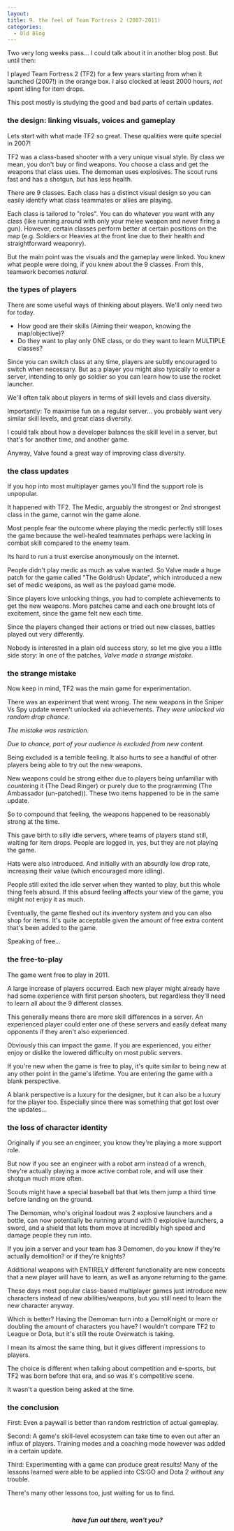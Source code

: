 ```yaml
---
layout:
title: 9. the feel of Team Fortress 2 (2007-2011)
categories:
  - Old Blog
---
```

Two very long weeks pass... I could talk about it in another blog post. But until then:

I played Team Fortress 2 (TF2) for a few years starting from when it launched (2007!) in the orange box. I also clocked at least 2000 hours, <em>not</em> spent idling for item drops.

This post mostly is studying the good and bad parts of certain updates.

<!--more-->
<h3><strong>the design: linking visuals, voices and gameplay </strong></h3>
Lets start with what made TF2 so great. These qualities were quite special in 2007!

TF2 was a class-based shooter with a very unique visual style. By class we mean, you don't buy or find weapons. You choose a class and get the weapons that class uses. The demoman uses explosives. The scout runs fast and has a shotgun, but has less health.

There are 9 classes. Each class has a distinct visual design so you can easily identify what class teammates or allies are playing.

Each class is tailored to "roles". You can do whatever you want with any class (like running around with only your melee weapon and never firing a gun). However, certain classes perform better at certain positions on the map (e.g. Soldiers or Heavies at the front line due to their health and straightforward weaponry).

But the main point was the visuals and the gameplay were linked. You knew what people were doing, if you knew about the 9 classes. From this, teamwork becomes <em>natural.</em>
<h3><strong>the types of players</strong></h3>
There are some useful ways of thinking about players. We'll only need two for today.
<ul>
	<li>How good are their skills (Aiming their weapon, knowing the map/objective)?</li>
	<li>Do they want to play only ONE class, or do they want to learn MULTIPLE classes?</li>
</ul>
Since you can switch class at any time, players are subtly encouraged to switch when necessary. But as a player you might also typically to enter a server, intending to only go soldier so you can learn how to use the rocket launcher.

We'll often talk about players in terms of skill levels and class diversity.

Importantly: To maximise fun on a regular server... you probably want very similar skill levels, and great class diversity.

I could talk about how a developer balances the skill level in a server, but that's for another time, and another game.

Anyway, Valve found a great way of improving class diversity.
<h3><strong>the class updates</strong></h3>
If you hop into most multiplayer games you'll find the support role is unpopular.

It happened with TF2. The Medic, arguably the strongest or 2nd strongest class in the game, cannot win the game alone.

Most people fear the outcome where playing the medic perfectly still loses the game because the well-healed teammates perhaps were lacking in combat skill compared to the enemy team.

Its hard to run a trust exercise anonymously on the internet.

People didn't play medic as much as valve wanted. So Valve made a huge patch for the game called "The Goldrush Update", which introduced a new set of medic weapons, as well as the payload game mode.

Since players love unlocking things, you had to complete achievements to get the new weapons. More patches came and each one brought lots of excitement, since the game felt new each time.

Since the players changed their actions or tried out new classes, battles played out very differently.

Nobody is interested in a plain old success story, so let me give you a little side story: In one of the patches, <em>Valve made a strange mistake.</em>
<h3><strong>the strange mistake</strong></h3>
Now keep in mind, TF2 was the main game for experimentation.

There was an experiment that went wrong. The new weapons in the Sniper Vs Spy update weren't unlocked via achievements. <em>They were unlocked via random drop chance.</em>

<em>The mistake was restriction. </em>

<em>Due to chance, part of your audience is excluded from new content.</em>

Being excluded is a terrible feeling. It also hurts to see a handful of other players being able to try out the new weapons.

New weapons could be strong either due to players being unfamiliar with countering it (The Dead Ringer) or purely due to the programming (The Ambassador (un-patched)). These two items happened to be in the same update.

So to compound that feeling, the weapons happened to be reasonably strong at the time.

This gave birth to silly idle servers, where teams of players stand still, waiting for item drops. People are logged in, yes, but they are not playing the game.

Hats were also introduced. And initially with an absurdly low drop rate, increasing their value (which encouraged more idling).

People still exited the idle server when they wanted to play, but this whole thing feels absurd. If this absurd feeling affects your view of the game, you might not enjoy it as much.

Eventually, the game fleshed out its inventory system and you can also shop for items. It's quite acceptable given the amount of free extra content that's been added to the game.

Speaking of free...
<h3><strong>the free-to-play</strong></h3>
The game went free to play in 2011.

A large increase of players occurred. Each new player might already have had some experience with first person shooters, but regardless they'll need to learn all about the 9 different classes.

This generally means there are more skill differences in a server. An experienced player could enter one of these servers and easily defeat many opponents if they aren't also experienced.

Obviously this can impact the game. If you are experienced, you either enjoy or dislike the lowered difficulty on most public servers.

If you're new when the game is free to play, it's quite similar to being new at any other point in the game's lifetime. You are entering the game with a blank perspective.

A blank perspective is a luxury for the designer, but it can also be a luxury for the player too. Especially since there was something that got lost over the updates...
<h3><strong>the loss of character identity</strong></h3>
Originally if you see an engineer, you know they're playing a more support role.

But now if you see an engineer with a robot arm instead of a wrench, they're actually playing a more active combat role, and will use their shotgun much more often.

Scouts might have a special baseball bat that lets them jump a third time before landing on the ground.

The Demoman, who's original loadout was 2 explosive launchers and a bottle, can now potentially be running around with 0 explosive launchers, a sword, and a shield that lets them move at incredibly high speed and damage people they run into.

If you join a server and your team has 3 Demomen, do you know if they're actually demolition? or if they're knights?

Additional weapons with ENTIRELY different functionality are new concepts that a new player will have to learn, as well as anyone returning to the game.

These days most popular class-based multiplayer games just introduce new characters instead of new abilities/weapons, but you still need to learn the new character anyway.

Which is better? Having the Demoman turn into a DemoKnight or more or doubling the amount of characters you have? I wouldn't compare TF2 to League or Dota, but it's still the route Overwatch is taking.

I mean its almost the same thing, but it gives different impressions to players.

The choice is different when talking about competition and e-sports, but TF2 was born before that era, and so was it's competitive scene.

It wasn't a question being asked at the time.
<h3><strong>the conclusion</strong></h3>
First: Even a paywall is better than random restriction of actual gameplay.

Second: A game's skill-level ecosystem can take time to even out after an influx of players. Training modes and a coaching mode however was added in a certain update.

Third: Experimenting with a game can produce great results! Many of the lessons learned were able to be applied into CS:GO and Dota 2 without any trouble.

There's many other lessons too, just waiting for us to find.

&nbsp;
<p style="text-align:center;"><em><strong>have fun out there, won't you?</strong></em></p>
